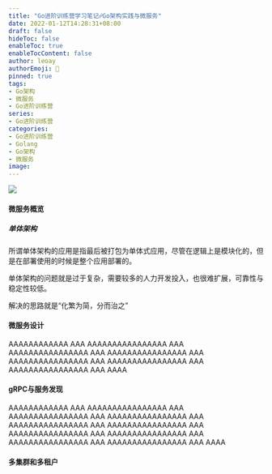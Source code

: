 ```yaml
---
title: "Go进阶训练营学习笔记☍Go架构实践与微服务"
date: 2022-01-12T14:28:31+08:00
draft: false
hideToc: false
enableToc: true
enableTocContent: false
author: leoay
authorEmoji: 🎅
pinned: true
tags:
- Go架构
- 微服务
- Go进阶训练营
series:
- Go进阶训练营
categories:
- Go进阶训练营
- Golang
- Go架构
- 微服务
image: 
---
```


![](https://pic4.zhimg.com/v2-683be6cff5288cd457d0241e4b760c6c)

#### 微服务概览

##### 单体架构

所谓单体架构的应用是指最后被打包为单体式应用，尽管在逻辑上是模块化的，但是在部署使用的时候是整个应用部署的。

单体架构的问题就是过于复杂，需要较多的人力开发投入，也很难扩展，可靠性与稳定性较低。

解决的思路就是“化繁为简，分而治之”







#### 微服务设计

AAAAAAAAAAAA
AAA
AAAAAAAAAAAAAAAA
AAA
AAAAAAAAAAAAAAAA
AAA
AAAAAAAAAAAAAAAA
AAA
AAAAAAAAAAAAAAAA
AAA
AAAAAAAAAAAAAAAA
AAA
AAAAAAAAAAAAAAAA
AAA
AAAA





#### gRPC与服务发现



AAAAAAAAAAAA
AAA
AAAAAAAAAAAAAAAA
AAA
AAAAAAAAAAAAAAAA
AAA
AAAAAAAAAAAAAAAA
AAA
AAAAAAAAAAAAAAAA
AAA
AAAAAAAAAAAAAAAA
AAA
AAAAAAAAAAAAAAAA
AAA
AAAAAAAAAAAAAAAA
AAA
AAAAAAAAAAAAAAAA
AAA
AAAAAAAAAAAAAAAA
AAA
AAAA


#### 多集群和多租户


